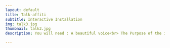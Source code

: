 ```yaml
---
layout: default
title: Talk-affiti
subtitle: Interactive Installation
img: talk3.jpg
thumbnail: talk3.jpg
description: You will need : A beautiful voice<br> The Purpose of the installation : Draw a graffiti with your voice <br> The procedure : A person speaks at the microphone then the computer analyzes the frequency and the amplitude of the voice and translates the voice to a color and size of the brush.<br> <iframe width="720" height="480" src="https://www.youtube.com/embed/uR2GR7LTV10?rel=0" frameborder="0" allow="autoplay; encrypted-media" allowfullscreen></iframe><iframe src="https://player.vimeo.com/video/291437047" width="640" height="640" frameborder="0" webkitallowfullscreen mozallowfullscreen allowfullscreen></iframe><iframe src="https://player.vimeo.com/video/291437417" width="720" height="480" frameborder="0" webkitallowfullscreen mozallowfullscreen allowfullscreen></iframe>

---
```

